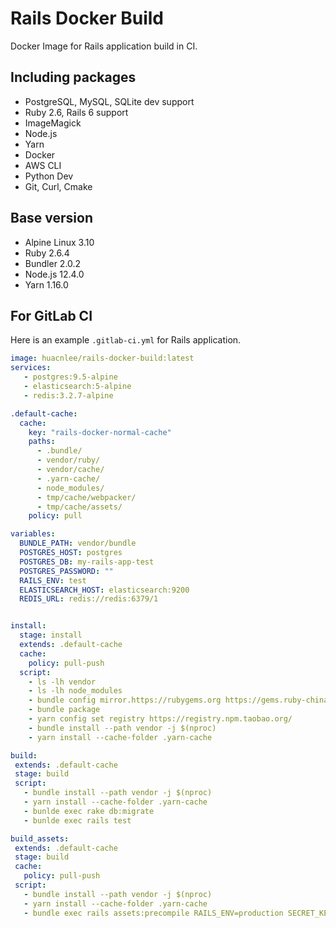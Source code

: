 # Rails Docker Build

Docker Image for Rails application build in CI.

## Including packages

- PostgreSQL, MySQL, SQLite dev support
- Ruby 2.6, Rails 6 support
- ImageMagick
- Node.js
- Yarn
- Docker
- AWS CLI
- Python Dev
- Git, Curl, Cmake

## Base version

- Alpine Linux 3.10
- Ruby 2.6.4
- Bundler 2.0.2
- Node.js 12.4.0
- Yarn 1.16.0

## For GitLab CI

Here is an example `.gitlab-ci.yml` for Rails application.

```yaml
image: huacnlee/rails-docker-build:latest
services:
   - postgres:9.5-alpine
   - elasticsearch:5-alpine
   - redis:3.2.7-alpine

.default-cache:
  cache:
    key: "rails-docker-normal-cache"
    paths:
      - .bundle/
      - vendor/ruby/
      - vendor/cache/
      - .yarn-cache/
      - node_modules/
      - tmp/cache/webpacker/
      - tmp/cache/assets/
    policy: pull

variables:
  BUNDLE_PATH: vendor/bundle
  POSTGRES_HOST: postgres
  POSTGRES_DB: my-rails-app-test
  POSTGRES_PASSWORD: ""
  RAILS_ENV: test
  ELASTICSEARCH_HOST: elasticsearch:9200
  REDIS_URL: redis://redis:6379/1


install:
  stage: install
  extends: .default-cache
  cache:
    policy: pull-push
  script:
    - ls -lh vendor
    - ls -lh node_modules
    - bundle config mirror.https://rubygems.org https://gems.ruby-china.com
    - bundle package
    - yarn config set registry https://registry.npm.taobao.org/
    - bundle install --path vendor -j $(nproc)
    - yarn install --cache-folder .yarn-cache

build:
 extends: .default-cache
 stage: build
 script:
   - bundle install --path vendor -j $(nproc)
   - yarn install --cache-folder .yarn-cache
   - bunlde exec rake db:migrate
   - bunlde exec rails test

build_assets:
 extends: .default-cache
 stage: build
 cache:
   policy: pull-push
 script:
   - bundle install --path vendor -j $(nproc)
   - yarn install --cache-folder .yarn-cache
   - bundle exec rails assets:precompile RAILS_ENV=production SECRET_KEY_BASE=fake_secure_for_compile
```